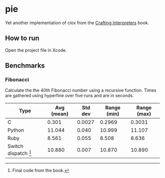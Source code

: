 # pie

Yet another implementation of clox from the [Crafting Interpreters](http://www.craftinginterpreters.com/) book.

## How to run

Open the project file in Xcode.

## Benchmarks

### Fibonacci

Calculate the the 40th Fibonacci number using a recursive function. Times are gathered using hyperfine over five runs and are in seconds.

| Type                     | Avg (mean) | Std dev | Range (min) | Range (max) |
| ------------------------ | ---------- | ------- | ----------- | ------------|
| C                        | 0.301      | 0.0027  | 0.2969      | 0.3031      |
| Python                   | 11.044     | 0.040   | 10.999      | 11.107      |
| Ruby                     | 8.561      | 0.055   | 8.508       | 8.636       |
| Switch dispatch [^1]     | 10.880     | 0.007   | 10.870      | 10.890      |

[^1]: Final code from the book.

